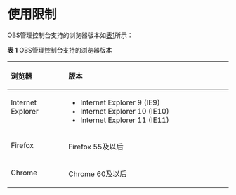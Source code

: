 # 使用限制<a name="zh-cn_topic_0045829086"></a>

OBS管理控制台支持的浏览器版本如[表1](#table189551726201816)所示：

**表 1** OBS管理控制台支持的浏览器版本

<a name="table189551726201816"></a>
<table><thead align="left"><tr id="row19276276186"><th class="cellrowborder" valign="top" width="26%" id="mcps1.2.3.1.1"><p id="p12712272183"><a name="p12712272183"></a><a name="p12712272183"></a>浏览器</p>
</th>
<th class="cellrowborder" valign="top" width="74%" id="mcps1.2.3.1.2"><p id="p7595155991714"><a name="p7595155991714"></a><a name="p7595155991714"></a>版本</p>
</th>
</tr>
</thead>
<tbody><tr id="row53791538121712"><td class="cellrowborder" valign="top" width="26%" headers="mcps1.2.3.1.1 "><p id="p59384424173"><a name="p59384424173"></a><a name="p59384424173"></a>Internet Explorer</p>
</td>
<td class="cellrowborder" valign="top" width="74%" headers="mcps1.2.3.1.2 "><a name="ul1940142101720"></a><a name="ul1940142101720"></a><ul id="ul1940142101720"><li>Internet Explorer 9 (IE9)</li><li>Internet Explorer 10 (IE10)</li><li>Internet Explorer 11 (IE11)</li></ul>
</td>
</tr>
<tr id="row12752711810"><td class="cellrowborder" valign="top" width="26%" headers="mcps1.2.3.1.1 "><p id="p6271927171815"><a name="p6271927171815"></a><a name="p6271927171815"></a>Firefox</p>
</td>
<td class="cellrowborder" valign="top" width="74%" headers="mcps1.2.3.1.2 "><p id="p1827027161816"><a name="p1827027161816"></a><a name="p1827027161816"></a>Firefox 55及以后</p>
</td>
</tr>
<tr id="row9273279184"><td class="cellrowborder" valign="top" width="26%" headers="mcps1.2.3.1.1 "><p id="p12792741812"><a name="p12792741812"></a><a name="p12792741812"></a>Chrome</p>
</td>
<td class="cellrowborder" valign="top" width="74%" headers="mcps1.2.3.1.2 "><p id="p17271027111818"><a name="p17271027111818"></a><a name="p17271027111818"></a>Chrome 60及以后</p>
</td>
</tr>
</tbody>
</table>


